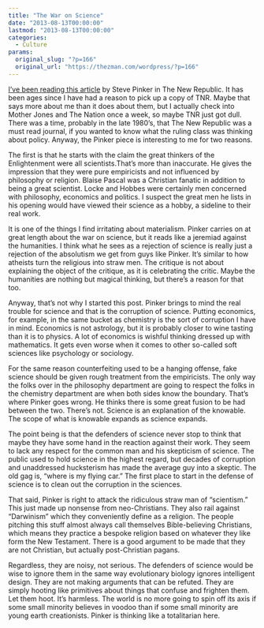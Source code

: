 ```yaml
---
title: "The War on Science"
date: "2013-08-13T00:00:00"
lastmod: "2013-08-13T00:00:00"
categories:
  - Culture
params:
  original_slug: "?p=166"
  original_url: "https://thezman.com/wordpress/?p=166"
---
```


[I’ve been reading this
article](http://www.newrepublic.com/article/114127/science-not-enemy-humanities)
by Steve Pinker in The New Republic. It has been ages since I have had a
reason to pick up a copy of TNR. Maybe that says more about me than it
does about them, but I actually check into Mother Jones and The Nation
once a week, so maybe TNR just got dull. There was a time, probably in
the late 1980’s, that The New Republic was a must read journal, if you
wanted to know what the ruling class was thinking about policy. Anyway,
the Pinker piece is interesting to me for two reasons.

The first is that he starts with the claim the great thinkers of the
Enlightenment were all scientists.That’s more than inaccurate. He gives
the impression that they were pure empiricists and not influenced by
philosophy or religion. Blaise Pascal was a Christian fanatic in
addition to being a great scientist. Locke and Hobbes were certainly men
concerned with philosophy, economics and politics. I suspect the great
men he lists in his opening would have viewed their science as a hobby,
a sideline to their real work.

It is one of the things I find irritating about materialism. Pinker
carries on at great length about the war on science, but it reads like a
jeremiad against the humanities. I think what he sees as a rejection of
science is really just a rejection of the absolutism we get from guys
like Pinker. It’s similar to how atheists turn the religious into straw
men. The critique is not about explaining the object of the critique, as
it is celebrating the critic. Maybe the humanities are nothing but
magical thinking, but there’s a reason for that too.

Anyway, that’s not why I started this post. Pinker brings to mind the
real trouble for science and that is the corruption of science. Putting
economics, for example, in the same bucket as chemistry is the sort of
corruption I have in mind. Economics is not astrology, but it is
probably closer to wine tasting than it is to physics. A lot of
economics is wishful thinking dressed up with mathematics. It gets even
worse when it comes to other so-called soft sciences like psychology or
sociology.

For the same reason counterfeiting used to be a hanging offense, fake
science should be given rough treatment from the empiricists. The only
way the folks over in the philosophy department are going to respect the
folks in the chemistry department are when both sides know the boundary.
That’s where Pinker goes wrong. He thinks there is some great fusion to
be had between the two. There’s not. Science is an explanation of the
knowable. The scope of what is knowable expands as science expands.

The point being is that the defenders of science never stop to think
that maybe they have some hand in the reaction against their work. They
seem to lack any respect for the common man and his skepticism of
science. The public used to hold science in the highest regard, but
decades of corruption and unaddressed hucksterism has made the average
guy into a skeptic. The old gag is, “where is my flying car.” The first
place to start in the defense of science is to clean out the corruption
in the sciences.

That said, Pinker is right to attack the ridiculous straw man of
“scientism.” This just made up nonsense from neo-Christians. They also
rail against “Darwinism” which they conveniently define as a religion.
The people pitching this stuff almost always call themselves
Bible-believing Christians, which means they practice a bespoke religion
based on whatever they like form the New Testament. There is a good
argument to be made that they are not Christian, but actually
post-Christian pagans.

Regardless, they are noisy, not serious. The defenders of science would
be wise to ignore them in the same way evolutionary biology ignores
intelligent design. They are not making arguments that can be refuted.
They are simply hooting like primitives about things that confuse and
frighten them. Let them hoot. It’s harmless. The world is no more going
to spin off its axis if some small minority believes in voodoo than if
some small minority are young earth creationists. Pinker is thinking
like a totalitarian here.

 
